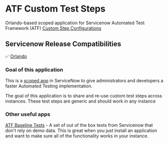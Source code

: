 # ATF Custom Test Steps
Orlando-based scoped application for Servicenow Automated Test Framework (ATF) [Custom Step Configurations](https://docs.servicenow.com/bundle/orlando-application-development/page/administer/auto-test-framework/task/atf-create-custom-step.html)

## Servicenow Release Compatibilities
:white_check_mark: [Orlando](https://docs.servicenow.com/bundle/orlando-release-notes/page/release-notes/family-release-notes.html)

### Goal of this application
This is a [scoped app](https://docs.servicenow.com/bundle/orlando-application-development/page/build/applications/concept/c_ApplicationScope.html) in ServiceNow to give administrators and developers a faster Automated Testing implementation.

The goal of this application is to share and re-use custom test steps across instances. These test steps are generic and should work in any instance

### Other useful apps

[ATF Baseline Tests](https://github.com/snshare/atf-baseline-tests) - A set of out of the box tests from Servicenow that don't rely on demo data. This is great when you just install an application and want to make sure all of the functionality works in your instance.
